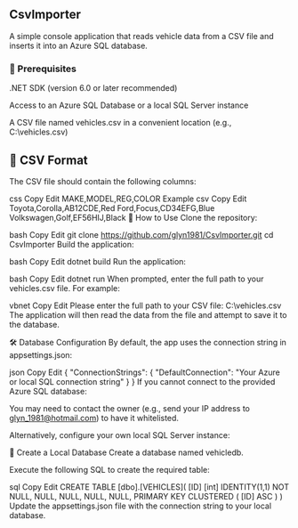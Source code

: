 ## CsvImporter
A simple console application that reads vehicle data from a CSV file and inserts it into an Azure SQL database.

### 🧰 Prerequisites
.NET SDK (version 6.0 or later recommended)

Access to an Azure SQL Database or a local SQL Server instance

A CSV file named vehicles.csv in a convenient location (e.g., C:\vehicles.csv)

## 📄 CSV Format
The CSV file should contain the following columns:

css
Copy
Edit
MAKE,MODEL,REG,COLOR
Example
csv
Copy
Edit
Toyota,Corolla,AB12CDE,Red
Ford,Focus,CD34EFG,Blue
Volkswagen,Golf,EF56HIJ,Black
🚀 How to Use
Clone the repository:

bash
Copy
Edit
git clone https://github.com/glyn1981/CsvImporter.git
cd CsvImporter
Build the application:

bash
Copy
Edit
dotnet build
Run the application:

bash
Copy
Edit
dotnet run
When prompted, enter the full path to your vehicles.csv file. For example:

vbnet
Copy
Edit
Please enter the full path to your CSV file:
C:\vehicles.csv
The application will then read the data from the file and attempt to save it to the database.

🛠️ Database Configuration
By default, the app uses the connection string in appsettings.json:

json
Copy
Edit
{
  "ConnectionStrings": {
    "DefaultConnection": "Your Azure or local SQL connection string"
  }
}
If you cannot connect to the provided Azure SQL database:

You may need to contact the owner (e.g., send your IP address to glyn_1981@hotmail.com) to have it whitelisted.

Alternatively, configure your own local SQL Server instance:

🧪 Create a Local Database
Create a database named vehicledb.

Execute the following SQL to create the required table:

sql
Copy
Edit
CREATE TABLE [dbo].[VEHICLES](
	[ID] [int] IDENTITY(1,1) NOT NULL,
	  NULL,
	  NULL,
	  NULL,
	  NULL,
PRIMARY KEY CLUSTERED (
	[ID] ASC
)
)
Update the appsettings.json file with the connection string to your local database.
